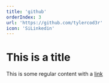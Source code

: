 ```yaml
---
title: 'github'
orderIndex: 3
url: 'https://github.com/tylercod3r'
icon: 'SiLinkedin'
---
```


# This is a title

This is some regular content with a [link](https://google.com)